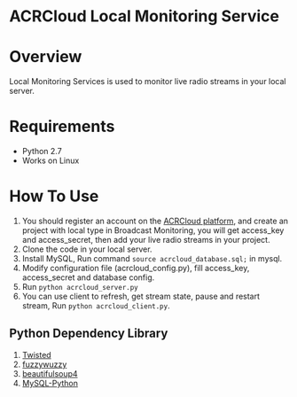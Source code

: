 # ACRCloud Local Monitoring Service

# Overview
Local Monitoring Services is used to monitor live radio streams in your local server.

# Requirements
* Python 2.7
* Works on Linux

# How To Use
1. You should register an account on the [ACRCloud platform](https://console.acrcloud.com/), and create an project with local type in Broadcast Monitoring, you will get access_key and access_secret, then add your live radio streams in your project.
2. Clone the code in your local server.
3. Install MySQL, Run command `source acrcloud_database.sql;` in mysql.
4. Modify configuration file (acrcloud_config.py), fill access_key, access_secret and database config.
5. Run `python acrcloud_server.py`
6. You can use client to refresh, get stream state, pause and restart stream, Run `python acrcloud_client.py`.

## Python Dependency Library
1. [Twisted](https://github.com/twisted/twisted)
2. [fuzzywuzzy](https://github.com/seatgeek/fuzzywuzzy)
3. [beautifulsoup4](https://pypi.python.org/pypi/beautifulsoup4)
4. [MySQL-Python](https://pypi.python.org/pypi/MySQL-python)

